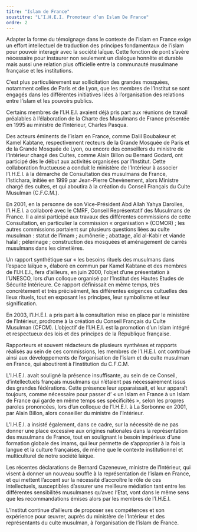 ```yaml
---
titre: "Islam de France"
soustitre: "L’I.H.E.I. Promoteur d’un Islam De France"
ordre: 2
---
```


Adapter la forme du témoignage dans le contexte de l’islam en France exige un effort intellectuel de traduction des principes fondamentaux de l’islam pour pouvoir interagir avec la société laïque. Cette fonction de pont s’avère nécessaire pour instaurer non seulement un dialogue honnête et durable mais aussi une relation plus officielle entre la communauté musulmane française et les institutions.

C’est plus particulièrement sur sollicitation des grandes mosquées, notamment celles de Paris et de Lyon, que les membres de l’Institut se sont engagés dans les différentes initiatives liées à l’organisation des relations entre l’islam et les pouvoirs publics.

Certains membres de l’I.H.E.I. avaient déjà pris part aux réunions de travail préalables à l’élaboration de la Charte des Musulmans de France présentée en 1995 au ministre de l’Intérieur, Charles Pasqua.

Des acteurs éminents de l’islam en France, comme Dalil Boubakeur et Kamel Kabtane, respectivement recteurs de la Grande Mosquée de Paris et de la Grande Mosquée de Lyon, ou encore des conseillers du ministre de l’Intérieur chargé des Cultes, comme Alain Billon ou Bernard Godard, ont participé dès le début aux activités organisées par l’Institut. Cette collaboration fructueuse a conduit le ministère de l’Intérieur à associer l’I.H.E.I. à la démarche de Consultation des musulmans de France, l’Istichara, initiée en 1999 par Jean-Pierre Chevènement, alors Ministre chargé des cultes,
et qui aboutira à la création du Conseil Français du Culte Musulman (C.F.C.M.).

En 2001, en la personne de son Vice-Président Abd Allah Yahya Darolles, l’I.H.E.I. a collaboré avec le CMRF, Conseil Représentatif des Musulmans de France. Il a ainsi participé aux travaux des différentes commissions de cette Consultation, en particulier la commission «&nbsp;organisation&nbsp;» (COMOR)&nbsp;; les autres commissions portaient sur plusieurs questions liées au culte musulman&nbsp;: statut de l’imam&nbsp;; aumônerie&nbsp;; abattage, aïd al-Kabir et viande halal&nbsp;; pèlerinage&nbsp;; construction des mosquées et aménagement de carrés musulmans dans les cimetières.

Un rapport synthétique sur «&nbsp;les besoins rituels des musulmans dans l’espace laïque&nbsp;», élaboré en commun par Kamel Kabtane et des membres de l’I.H.E.I., fera d’ailleurs, en juin 2000, l’objet d’une présentation à l’UNESCO, lors d’un colloque organisé par l’Institut des Hautes Etudes de Sécurité Intérieure. Ce rapport définissait en même temps, très concrètement et très précisément, les différentes exigences cultuelles des lieux rituels, tout en exposant les principes, leur symbolisme et leur signification.

En 2003, l’I.H.E.I. a pris part à la consultation mise en place par le ministère de l’Intérieur, prodrome à la création du Conseil Français du Culte Musulman (CFCM). L’objectif de l’I.H.E.I. est la promotion d’un Islam intégré et respectueux des lois et des principes de la République française.

Rapporteurs et souvent rédacteurs de plusieurs synthèses et rapports réalisés au sein de ces commissions, les membres de l’I.H.E.I. ont contribué ainsi aux développements de l’organisation de l’islam et du culte musulman en France, qui aboutirent à l’institution du C.F.C.M.

L’I.H.E.I. avait souligné la présence insuffisante, au sein de ce Conseil, d’intellectuels français musulmans qui n’étaient pas nécessairement issus des grandes fédérations. Cette présence leur apparaissait, et leur apparaît toujours, comme nécessaire pour passer d’ «&nbsp;un Islam en France à un Islam de France qui garde en même temps ses spécificités&nbsp;», selon les propres paroles prononcées, lors d’un colloque de l’I.H.E.I. à La Sorbonne en 2001, par Alain Billon, alors conseiller du ministre de l’Intérieur.

L’I.H.E.I. a insisté également, dans ce cadre, sur la nécessité de ne pas donner une place excessive aux origines nationales dans la représentation des musulmans de France, tout en soulignant le besoin impérieux d’une formation globale des imams, qui leur permette de s’approprier à la fois la langue et la culture françaises, de même que le contexte institutionnel et multiculturel de notre société laïque.

Les récentes déclarations de Bernard Cazeneuve, ministre de l’Intérieur, qui visent à donner un nouveau souffle à la représentation de l’islam en France, et qui mettent l’accent sur la nécessité d’accroître le rôle de ces intellectuels, susceptibles d’assurer une meilleure médiation tant entre les différentes sensibilités musulmanes qu’avec l’Etat, vont dans le même sens que les recommandations émises alors par les membres de l’I.H.E.I.

L’Institut continue d’ailleurs de proposer ses compétences et son expérience pour œuvrer, auprès du ministère de l’Intérieur et des représentants du culte musulman, à l’organisation de l’islam de France.